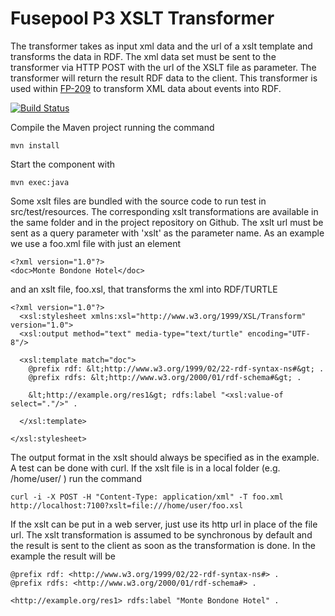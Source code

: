 Fusepool P3 XSLT Transformer
============================

The transformer takes as input xml data and the url of a xslt template and transforms the data in RDF.
The xml data set must be sent to the transformer via HTTP POST with the url of the XSLT file as parameter. 
The transformer will return the result RDF data to the client. This transformer is used within [FP-209](https://fusepool.atlassian.net/browse/FP-209) to transform XML data about events into RDF.

[![Build Status](https://travis-ci.org/fusepoolP3/p3-xslt-transformer.svg)](https://travis-ci.org/fusepoolP3/p3-xslt-transformer)

Compile the Maven project running the command

    mvn install

Start the component with 

    mvn exec:java

Some xslt files are bundled with the source code to run test in src/test/resources. The corresponding xslt transformations
are available in the same folder and in the project repository on Github. The xslt url must be sent as a query parameter with 
'xslt' as the parameter name. As an example we use a foo.xml file with just an element

    <?xml version="1.0"?>
    <doc>Monte Bondone Hotel</doc>

and an xslt file, foo.xsl, that transforms the xml into RDF/TURTLE

    <?xml version="1.0"?>
      <xsl:stylesheet xmlns:xsl="http://www.w3.org/1999/XSL/Transform" version="1.0">
      <xsl:output method="text" media-type="text/turtle" encoding="UTF-8"/>
      
      <xsl:template match="doc">
        @prefix rdf: &lt;http://www.w3.org/1999/02/22-rdf-syntax-ns#&gt; .
        @prefix rdfs: &lt;http://www.w3.org/2000/01/rdf-schema#&gt; .
    
        &lt;http://example.org/res1&gt; rdfs:label "<xsl:value-of select="."/>" .
    
      </xsl:template>
      
    </xsl:stylesheet>

The output format in the xslt should always be specified as in the example. A test can be done with curl. If the xslt file is in a local folder (e.g. /home/user/ ) run the command 

    curl -i -X POST -H "Content-Type: application/xml" -T foo.xml http://localhost:7100?xslt=file:///home/user/foo.xsl

If the xslt can be put in a web server, just use its http url in place of the file url. The xslt transformation is assumed to be synchronous by default and the result is sent to the client as soon as the transformation is done. In the example the result will be 

    @prefix rdf: <http://www.w3.org/1999/02/22-rdf-syntax-ns#> .
    @prefix rdfs: <http://www.w3.org/2000/01/rdf-schema#> .
    
    <http://example.org/res1> rdfs:label "Monte Bondone Hotel" .

